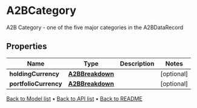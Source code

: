 

# A2BCategory

A2B Category - one of the five major categories in the A2BDataRecord

## Properties

| Name | Type | Description | Notes |
|------------ | ------------- | ------------- | -------------|
|**holdingCurrency** | [**A2BBreakdown**](A2BBreakdown.md) |  |  [optional] |
|**portfolioCurrency** | [**A2BBreakdown**](A2BBreakdown.md) |  |  [optional] |



[Back to Model list](../README.md#documentation-for-models) &#8226; [Back to API list](../README.md#documentation-for-api-endpoints) &#8226; [Back to README](../README.md)


